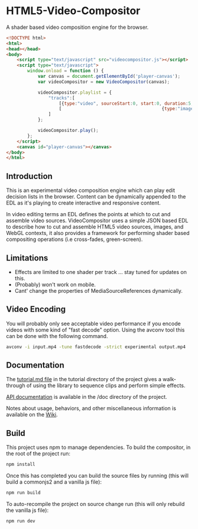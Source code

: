 # HTML5-Video-Compositor
A shader based video composition engine for the browser.

```HTML
<!DOCTYPE html>
<html>
<head></head>
<body>
    <script type="text/javascript" src="videocompositor.js"></script>
    <script type="text/javascript">
        window.onload = function () {
            var canvas = document.getElementById('player-canvas');
            var videoCompositor = new VideoCompositor(canvas);

            videoCompositor.playlist = {
                "tracks":[
                    [{type:"video", sourceStart:0, start:0, duration:5, src:"video1.mp4", id:"1"},                      {type:"video", sourceStart:0, start:7.5, duration:5, src:"video2.mp4", id:"3"}],
                    [                                      {type:"image", start:2.5, duration:5, src:"image.png", id:"2"}]
                ]
            };

            videoCompositor.play();
        };
    </script>
    <canvas id="player-canvas"></canvas>
</body>
</html>

```


## Introduction
This is an experimental video composition engine which can play edit decision lists in the browser. Content can be dynamically appended to the EDL as it's playing to create interactive and responsive content.

In video editing terms an EDL defines the points at which to cut and assemble video sources. VideoCompositor uses a simple JSON based EDL to describe how to cut and assemble HTML5 video sources, images, and WebGL contexts, it also provides a framework for performing shader based compositing operations (i.e cross-fades, green-screen).


## Limitations

* Effects are limited to one shader per track ... stay tuned for updates on this.
* (Probably) won't work on mobile.
* Cant' change the properties of MediaSourceReferences dynamically.


## Video Encoding
You will probably only see acceptable video performance if you encode videos with some kind of "fast decode" option. Using the avconv tool this can be done with the following command.

```Bash
avconv -i input.mp4 -tune fastdecode -strict experimental output.mp4
```


## Documentation

The [tutorial.md file](https://github.com/bbc/html5-video-compositor/blob/master/tutorial/tutorial.md) in the tutorial directory of the project gives a walk-through of using the library to sequence clips and perform simple effects.

[API documentation](https://github.com/bbc/html5-video-compositor/tree/master/doc) is available in the /doc directory of the project.

Notes about usage, behaviors, and other miscellaneous information is available on the [Wiki](https://github.com/bbc/html5-video-compositor/wiki).


## Build

This project uses npm to manage dependencies. To build the compositor, in the root of the project run:

```Bash
npm install
```

Once this has completed you can build the source files by running (this will build a commonjs2 and a vanilla js file):

```Bash
npm run build
```

To auto-recompile the project on source change run (this will only rebuild the vanilla js file):
```Bash
npm run dev
```
